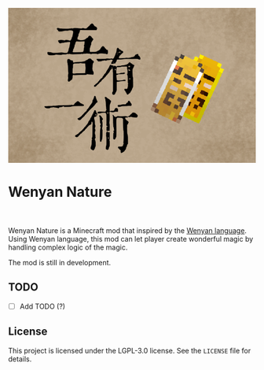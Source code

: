 <p><img src="./title.png" alt="Logo" width="720"></p>

<h1>Wenyan Nature  <br>
    <br>
</h1>

Wenyan Nature is a Minecraft mod that inspired by the [Wenyan language](https://github.com/wenyan-lang/wenyan).
Using Wenyan language, this mod can let player create wonderful magic by handling complex logic of the magic.

The mod is still in development.

## TODO

- [ ] Add TODO (?)

## License

This project is licensed under the LGPL-3.0 license. See the `LICENSE` file for details.
